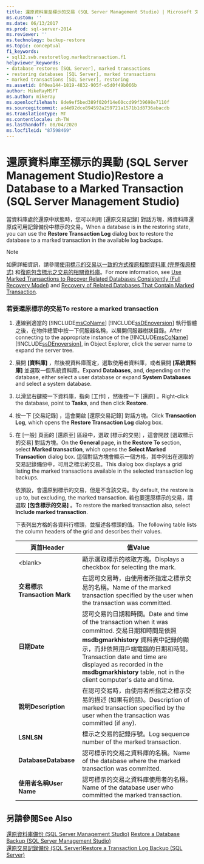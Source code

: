```yaml
---
title: 還原資料庫至標示的交易 (SQL Server Management Studio) | Microsoft 文件
ms.custom: ''
ms.date: 06/13/2017
ms.prod: sql-server-2014
ms.reviewer: ''
ms.technology: backup-restore
ms.topic: conceptual
f1_keywords:
- sql12.swb.restoretlog.markedtransaction.f1
helpviewer_keywords:
- database restores [SQL Server], marked transactions
- restoring databases [SQL Server], marked transactions
- marked transactions [SQL Server], restoring
ms.assetid: 8f0ea144-1819-4832-905f-e5d0f49b066b
author: MikeRayMSFT
ms.author: mikeray
ms.openlocfilehash: 8de9ef5bed389f020f14e60ccd99f39698e7110f
ms.sourcegitcommit: ad4d92dce894592a259721a1571b1d8736abacdb
ms.translationtype: MT
ms.contentlocale: zh-TW
ms.lasthandoff: 08/04/2020
ms.locfileid: "87598469"
---
```

# <a name="restore-a-database-to-a-marked-transaction-sql-server-management-studio"></a><span data-ttu-id="26ea1-102">還原資料庫至標示的異動 (SQL Server Management Studio)</span><span class="sxs-lookup"><span data-stu-id="26ea1-102">Restore a Database to a Marked Transaction (SQL Server Management Studio)</span></span>
  <span data-ttu-id="26ea1-103">當資料庫處於還原中狀態時，您可以利用 [還原交易記錄]  對話方塊，將資料庫還原成可用記錄備份中標示的交易。</span><span class="sxs-lookup"><span data-stu-id="26ea1-103">When a database is in the restoring state, you can use the **Restore Transaction Log** dialog box to restore the database to a marked transaction in the available log backups.</span></span>  
  
> [!NOTE]  
>  <span data-ttu-id="26ea1-104">如需詳細資訊，請參閱[使用標示的交易以一致的方式復原相關資料庫 &#40;完整復原模式&#41;](use-marked-transactions-to-recover-related-databases-consistently.md) 和[復原包含標示之交易的相關資料庫](recovery-of-related-databases-that-contain-marked-transaction.md)。</span><span class="sxs-lookup"><span data-stu-id="26ea1-104">For more information, see [Use Marked Transactions to Recover Related Databases Consistently &#40;Full Recovery Model&#41;](use-marked-transactions-to-recover-related-databases-consistently.md) and [Recovery of Related  Databases That Contain Marked Transaction](recovery-of-related-databases-that-contain-marked-transaction.md).</span></span>  
  
### <a name="to-restore-a-marked-transaction"></a><span data-ttu-id="26ea1-105">若要還原標示的交易</span><span class="sxs-lookup"><span data-stu-id="26ea1-105">To restore a marked transaction</span></span>  
  
1.  <span data-ttu-id="26ea1-106">連線到適當的 [!INCLUDE[msCoName](../../includes/msconame-md.md)] [!INCLUDE[ssDEnoversion](../../includes/ssdenoversion-md.md)] 執行個體之後，在物件總管中按一下伺服器名稱，以展開伺服器樹狀目錄。</span><span class="sxs-lookup"><span data-stu-id="26ea1-106">After connecting to the appropriate instance of the [!INCLUDE[msCoName](../../includes/msconame-md.md)] [!INCLUDE[ssDEnoversion](../../includes/ssdenoversion-md.md)], in Object Explorer, click the server name to expand the server tree.</span></span>  
  
2.  <span data-ttu-id="26ea1-107">展開 **[資料庫]** ，然後視資料庫而定，選取使用者資料庫，或者展開 **[系統資料庫]** 並選取一個系統資料庫。</span><span class="sxs-lookup"><span data-stu-id="26ea1-107">Expand **Databases**, and, depending on the database, either select a user database or expand **System Databases** and select a system database.</span></span>  
  
3.  <span data-ttu-id="26ea1-108">以滑鼠右鍵按一下資料庫，指向 [工作]  ，然後按一下 [還原]  。</span><span class="sxs-lookup"><span data-stu-id="26ea1-108">Right-click the database, point to **Tasks**, and then click **Restore**.</span></span>  
  
4.  <span data-ttu-id="26ea1-109">按一下 [交易記錄]  ，這會開啟 [還原交易記錄]  對話方塊。</span><span class="sxs-lookup"><span data-stu-id="26ea1-109">Click **Transaction Log**, which opens the **Restore Transaction Log** dialog box.</span></span>  
  
5.  <span data-ttu-id="26ea1-110">在 [一般]  頁面的 [還原至]  區段中，選取 [標示的交易]  ，這會開啟 [選取標示的交易]  對話方塊。</span><span class="sxs-lookup"><span data-stu-id="26ea1-110">On the **General** page, in the **Restore To** section, select **Marked transaction**, which opens the **Select Marked Transaction** dialog box.</span></span> <span data-ttu-id="26ea1-111">這個對話方塊會顯示一個方格，其中列出在選取的交易記錄備份中，可用之標示的交易。</span><span class="sxs-lookup"><span data-stu-id="26ea1-111">This dialog box displays a grid listing the marked transactions available in the selected transaction log backups.</span></span>  
  
     <span data-ttu-id="26ea1-112">依預設，會還原到標示的交易，但是不含該交易。</span><span class="sxs-lookup"><span data-stu-id="26ea1-112">By default, the restore is up to, but excluding, the marked transaction.</span></span> <span data-ttu-id="26ea1-113">若也要還原標示的交易，請選取 **[包含標示的交易]** 。</span><span class="sxs-lookup"><span data-stu-id="26ea1-113">To restore the marked transaction also, select **Include marked transaction**.</span></span>  
  
     <span data-ttu-id="26ea1-114">下表列出方格的各資料行標頭，並描述各標頭的值。</span><span class="sxs-lookup"><span data-stu-id="26ea1-114">The following table lists the column headers of the grid and describes their values.</span></span>  
  
    |<span data-ttu-id="26ea1-115">頁首</span><span class="sxs-lookup"><span data-stu-id="26ea1-115">Header</span></span>|<span data-ttu-id="26ea1-116">值</span><span class="sxs-lookup"><span data-stu-id="26ea1-116">Value</span></span>|  
    |------------|-----------|  
    |\<blank>|<span data-ttu-id="26ea1-117">顯示選取標示的核取方塊。</span><span class="sxs-lookup"><span data-stu-id="26ea1-117">Displays a checkbox for selecting the mark.</span></span>|  
    |<span data-ttu-id="26ea1-118">**交易標示**</span><span class="sxs-lookup"><span data-stu-id="26ea1-118">**Transaction Mark**</span></span>|<span data-ttu-id="26ea1-119">在認可交易時，由使用者所指定之標示交易的名稱。</span><span class="sxs-lookup"><span data-stu-id="26ea1-119">Name of the marked transaction specified by the user when the transaction was committed.</span></span>|  
    |<span data-ttu-id="26ea1-120">**日期**</span><span class="sxs-lookup"><span data-stu-id="26ea1-120">**Date**</span></span>|<span data-ttu-id="26ea1-121">認可交易的日期和時間。</span><span class="sxs-lookup"><span data-stu-id="26ea1-121">Date and time of the transaction when it was committed.</span></span> <span data-ttu-id="26ea1-122">交易日期和時間是依照 **msdbgmarkhistory** 資料表中記錄的顯示，而非依照用戶端電腦的日期和時間。</span><span class="sxs-lookup"><span data-stu-id="26ea1-122">Transaction date and time are displayed as recorded in the **msdbgmarkhistory** table, not in the client computer's date and time.</span></span>|  
    |<span data-ttu-id="26ea1-123">**說明**</span><span class="sxs-lookup"><span data-stu-id="26ea1-123">**Description**</span></span>|<span data-ttu-id="26ea1-124">在認可交易時，由使用者所指定之標示交易的描述 (如果有的話)。</span><span class="sxs-lookup"><span data-stu-id="26ea1-124">Description of marked transaction specified by the user when the transaction was committed (if any).</span></span>|  
    |<span data-ttu-id="26ea1-125">**LSN**</span><span class="sxs-lookup"><span data-stu-id="26ea1-125">**LSN**</span></span>|<span data-ttu-id="26ea1-126">標示之交易的記錄序號。</span><span class="sxs-lookup"><span data-stu-id="26ea1-126">Log sequence number of the marked transaction.</span></span>|  
    |<span data-ttu-id="26ea1-127">**Database**</span><span class="sxs-lookup"><span data-stu-id="26ea1-127">**Database**</span></span>|<span data-ttu-id="26ea1-128">認可標示的交易之資料庫的名稱。</span><span class="sxs-lookup"><span data-stu-id="26ea1-128">Name of the database where the marked transaction was committed.</span></span>|  
    |<span data-ttu-id="26ea1-129">**使用者名稱**</span><span class="sxs-lookup"><span data-stu-id="26ea1-129">**User Name**</span></span>|<span data-ttu-id="26ea1-130">認可標示的交易之資料庫使用者的名稱。</span><span class="sxs-lookup"><span data-stu-id="26ea1-130">Name of the database user who committed the marked transaction.</span></span>|  
  
## <a name="see-also"></a><span data-ttu-id="26ea1-131">另請參閱</span><span class="sxs-lookup"><span data-stu-id="26ea1-131">See Also</span></span>  
 <span data-ttu-id="26ea1-132">[還原資料庫備份 &#40;SQL Server Management Studio&#41;](restore-a-database-backup-using-ssms.md) </span><span class="sxs-lookup"><span data-stu-id="26ea1-132">[Restore a Database Backup &#40;SQL Server Management Studio&#41;](restore-a-database-backup-using-ssms.md) </span></span>  
 [<span data-ttu-id="26ea1-133">還原交易記錄備份 &#40;SQL Server&#41;</span><span class="sxs-lookup"><span data-stu-id="26ea1-133">Restore a Transaction Log Backup &#40;SQL Server&#41;</span></span>](restore-a-transaction-log-backup-sql-server.md)  
  
  
